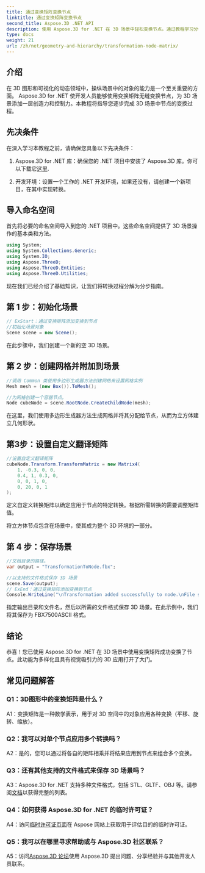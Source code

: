 ```yaml
---
title: 通过变换矩阵变换节点
linktitle: 通过变换矩阵变换节点
second_title: Aspose.3D .NET API
description: 使用 Aspose.3D for .NET 在 3D 场景中轻松变换节点。通过教程学习分步节点转换。
type: docs
weight: 21
url: /zh/net/geometry-and-hierarchy/transformation-node-matrix/
---
```

## 介绍

在 3D 图形和可视化的动态领域中，操纵场景中的对象的能力是一个至关重要的方面。 Aspose.3D for .NET 使开发人员能够使用变换矩阵无缝变换节点，为 3D 场景添加一层创造力和控制力。本教程将指导您逐步完成 3D 场景中节点的变换过程。

## 先决条件

在深入学习本教程之前，请确保您具备以下先决条件：

1.  Aspose.3D for .NET 库：确保您的 .NET 项目中安装了 Aspose.3D 库。你可以下载它[这里](https://releases.aspose.com/3d/net/).

2. 开发环境：设置一个工作的 .NET 开发环境，如果还没有，请创建一个新项目，在其中实现转换。

## 导入命名空间

首先将必要的命名空间导入到您的 .NET 项目中。这些命名空间提供了 3D 场景操作的基本类和方法。

```csharp
using System;
using System.Collections.Generic;
using System.IO;
using Aspose.ThreeD;
using Aspose.ThreeD.Entities;
using Aspose.ThreeD.Utilities;
```

现在我们已经介绍了基础知识，让我们将转换过程分解为分步指南。

## 第 1 步：初始化场景

```csharp
// ExStart：通过变换矩阵添加变换到节点
//初始化场景对象
Scene scene = new Scene();

```

在此步骤中，我们创建一个新的空 3D 场景。

## 第 2 步：创建网格并附加到场景

```csharp
//调用 Common 类使用多边形生成器方法创建网格来设置网格实例
Mesh mesh = (new Box()).ToMesh();

//为网格创建一个容器节点。
Node cubeNode = scene.RootNode.CreateChildNode(mesh);
```

在这里，我们使用多边形生成器方法生成网格并将其分配给节点，从而为立方体建立几何形状。

## 第3步：设置自定义翻译矩阵

```csharp
//设置自定义翻译矩阵
cubeNode.Transform.TransformMatrix = new Matrix4(
    1, -0.3, 0, 0,
    0.4, 1, 0.3, 0,
    0, 0, 1, 0,
    0, 20, 0, 1
);        
```

定义自定义转换矩阵以确定应用于节点的特定转换。根据所需转换的需要调整矩阵值。

将立方体节点包含在场景中，使其成为整个 3D 环境的一部分。

## 第 4 步：保存场景

```csharp
//文档目录的路径。
var output = "TransformationToNode.fbx";

//以支持的文件格式保存 3D 场景
scene.Save(output);
// ExEnd：通过变换矩阵添加变换到节点
Console.WriteLine("\nTransformation added successfully to node.\nFile saved at " + output);
```

指定输出目录和文件名，然后以所需的文件格式保存 3D 场景。在此示例中，我们将其保存为 FBX7500ASCII 格式。

## 结论

恭喜！您已使用 Aspose.3D for .NET 在 3D 场景中使用变换矩阵成功变换了节点。此功能为多样化且具有视觉吸引力的 3D 应用打开了大门。

## 常见问题解答

### Q1：3D图形中的变换矩阵是什么？

A1：变换矩阵是一种数学表示，用于对 3D 空间中的对象应用各种变换（平移、旋转、缩放）。

### Q2：我可以对单个节点应用多个转换吗？

A2：是的，您可以通过将各自的矩阵相乘并将结果应用到节点来组合多个变换。

### Q3：还有其他支持的文件格式来保存 3D 场景吗？

 A3：Aspose.3D for .NET 支持多种文件格式，包括 STL、GLTF、OBJ 等。请参阅[文档](https://reference.aspose.com/3d/net/)以获得完整的列表。

### Q4：如何获得 Aspose.3D for .NET 的临时许可证？

 A4：访问[临时许可证页面](https://purchase.aspose.com/temporary-license/)在 Aspose 网站上获取用于评估目的的临时许可证。

### Q5：我可以在哪里寻求帮助或与 Aspose.3D 社区联系？

 A5：访问[Aspose.3D 论坛](https://forum.aspose.com/c/3d/18)使用 Aspose.3D 提出问题、分享经验并与其他开发人员联系。